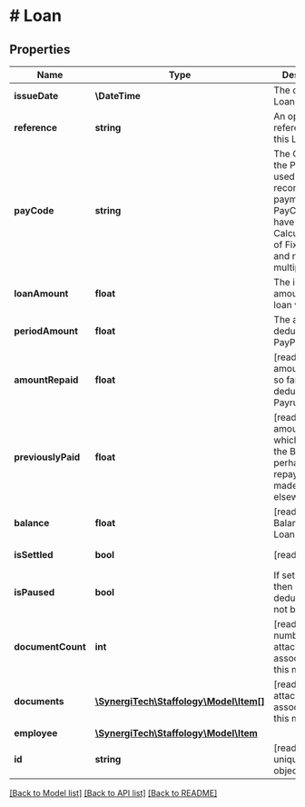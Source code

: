 # # Loan

## Properties

Name | Type | Description | Notes
------------ | ------------- | ------------- | -------------
**issueDate** | **\DateTime** | The date the Loan was made | [optional]
**reference** | **string** | An optional reference for this Loan | [optional]
**payCode** | **string** | The Code of the PayCode used for recording payments.  The PayCode must have a CalculationType of FixedAmount and not be a multiplier code | [optional]
**loanAmount** | **float** | The initial amount that the loan was for | [optional]
**periodAmount** | **float** | The amount to deduct per PayPeriod | [optional]
**amountRepaid** | **float** | [readonly] The amount repaid so far due to deductions in Payruns | [optional]
**previouslyPaid** | **float** | [readonly] Any amount by which to adjust the Balance, perhaps due to repayments made elsewhere | [optional]
**balance** | **float** | [readonly] The Balance of the Loan | [optional] [readonly]
**isSettled** | **bool** | [readonly] | [optional] [readonly]
**isPaused** | **bool** | If set to true then deductions will not be made | [optional]
**documentCount** | **int** | [readonly] The number of attachments associated with this model | [optional]
**documents** | [**\SynergiTech\Staffology\Model\Item[]**](Item.md) | [readonly] The attachments associated with this model | [optional]
**employee** | [**\SynergiTech\Staffology\Model\Item**](Item.md) |  | [optional]
**id** | **string** | [readonly] The unique id of the object | [optional] [readonly]

[[Back to Model list]](../../README.md#models) [[Back to API list]](../../README.md#endpoints) [[Back to README]](../../README.md)
